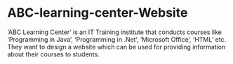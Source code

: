 # ABC-learning-center-Website
‘ABC Learning Center’ is an IT Training institute that conducts courses like ‘Programming in Java’, ‘Programming in .Net’, ‘Microsoft Office’, ‘HTML’ etc. They want to design a website which can be used for providing information about their courses to students.
